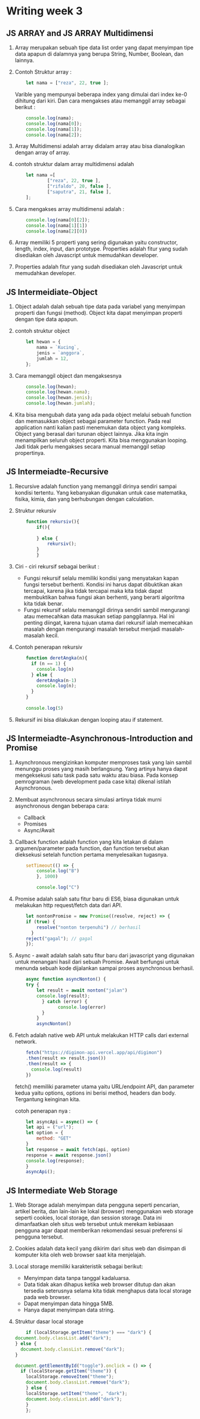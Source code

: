 # Writing week 3

## JS ARRAY and JS ARRAY Multidimensi
1. Array merupakan sebuah tipe data list order yang dapat menyimpan tipe data apapun di dalamnya yang berupa String, Number, Boolean, dan lainnya.
2. Contoh Struktur array :
    ```javascript
        let nama = ["reza", 22, true ];
    ```

    Varible yang mempunyai beberapa index yang dimulai dari index ke-0 dihitung dari kiri. Dan cara mengakses atau memanggil array sebagai berikut :
    ```javascript
        console.log(nama);
        console.log(nama[0]);
        console.log(nama[1]);
        console.log(nama[2]);
    ```

3. Array Multidimensi adalah array didalam array atau bisa dianalogikan dengan array of array.

4.  contoh struktur dalam array multidimensi adalah 
    ```javascript
        let nama =[
                ["reza", 22, true ],
                ["rifaldo", 20, false ],
                ["saputra", 21, false ],
        ];
    ```

5. Cara mengakses array multidimensi adalah :
    ```javascript
        console.log(nama[0][2]);
        console.log(nama[1][1])
        console.log(nama[2][0])
    ```

6. Array memiliki 5 properti yang sering digunakan yaitu constructor, length, index, input, dan prototype. Properties adalah fitur yang sudah disediakan oleh Javascript untuk memudahkan developer.


7. Properties adalah fitur yang sudah disediakan oleh Javascript untuk memudahkan developer.

 
## JS Intermeidiate-Object
1. Object adalah dalah sebuah tipe data pada variabel yang menyimpan properti dan fungsi (method). Object kita dapat menyimpan properti dengan tipe data apapun.


2. contoh struktur object 
    ```javascript
        let hewan = {
            nama = `Kucing`,
            jenis = `anggora`,
            jumlah = 12,
        };
    ```
3. Cara memanggil object dan mengaksesnya 
    ```javascript
        console.log(hewan);
        console.log(hewan.nama);
        console.log(hewan.jenis);
        console.log(hewan.jumlah);
    ```
4. Kita bisa mengubah data yang ada pada object melalui sebuah function dan memasukkan object sebagai parameter function. Pada real application nanti kalian pasti menemukan data object yang kompleks. Object yang berasal dari turunan object lainnya. Jika kita ingin menampilkan seluruh object properti. Kita bisa menggunakan looping. Jadi tidak perlu mengakses secara manual memanggil setiap propertinya.



## JS Intermeiadte-Recursive
1. Recursive adalah function yang memanggil dirinya sendiri sampai kondisi tertentu. Yang kebanyakan digunakan untuk case matematika, fisika, kimia, dan yang berhubungan dengan calculation.

2. Struktur rekursiv
    ```javascript
        function rekursiv(){
            if(){
            
            } else {
                rekursiv();
            }
            }
      ```

3. Ciri - ciri rekursif sebagai berikut : <br>
    * Fungsi rekursif selalu memiliki kondisi yang menyatakan kapan fungsi tersebut berhenti. Kondisi ini harus dapat dibuktikan akan tercapai, karena jika tidak tercapai maka kita tidak dapat membuktikan bahwa fungsi akan berhenti, yang berarti algoritma kita tidak benar.
    * Fungsi rekursif selalu memanggil dirinya sendiri sambil mengurangi atau memecahkan data masukan setiap panggilannya. Hal ini penting diingat, karena tujuan utama dari rekursif ialah memecahkan masalah dengan mengurangi masalah tersebut menjadi masalah-masalah kecil.

4. Contoh penerapan rekursiv
    ```javascript
        function deretAngka(n){
          if (n == 1) {
            console.log(n)
          } else {
            deretAngka(n-1)
            console.log(n);
          }
        }
        
        console.log(5)    
    ```

5. Rekursif ini bisa dilakukan dengan looping atau if statement.


## JS Intermeiadte-Asynchronous-Introduction and Promise

1. Asynchronous mengizinkan komputer memproses task yang lain sambil menunggu proses yang masih berlangsung. Yang artinya hanya dapat mengeksekusi satu task pada satu waktu atau biasa. Pada konsep pemrograman (web development pada case kita) dikenal istilah Asynchronous.

2. Membuat asynchronous secara simulasi artinya tidak murni asynchronous dengan beberapa cara: <br>
    * Callback
    * Promises
    * Async/Await

3. Callback function adalah function yang kita letakan di dalam argumen/parameter pada function, dan function tersebut akan dieksekusi setelah function pertama menyelesaikan tugasnya. 
    ```javascript
        setTimeout(() => {
            console.log("B")
            }, 1000)

            console.log("C")
    ```
4. Promise adalah salah satu fitur baru di ES6, biasa digunakan untuk melakukan http request/fetch data dari API. 
    ```javascript
        let nontonPromise = new Promise((resolve, reject) => {
        if (true) {
            resolve("nonton terpenuhi") // berhasil
          } 
        reject("gagal"); // gagal
        });
    ```
     

1. Async - await adalah salah satu fitur baru dari javascript yang digunakan untuk menangani hasil dari sebuah Promise. Await berfungsi untuk menunda sebuah kode dijalankan sampai proses asynchronous berhasil.
    ```javascript
        async function asyncNonton() {
        try {
            let result = await nonton("jalan")
            console.log(result);
              } catch (error) {
                    console.log(error)
              }
            }
            asyncNonton()
    ```
    
6. Fetch adalah native web API untuk melakukan HTTP calls dari external network.
    ```javascript
        fetch("https://digimon-api.vercel.app/api/digimon")
        .then(result => result.json())
        .then(result => {
          console.log(result)
        })
    ```
    fetch() memiliki parameter utama yaitu URL/endpoint API, dan parameter kedua yaitu options, options ini berisi method, headers dan body. Tergantung keinginan kita.

    cotoh penerapan nya :<br>
    ```javascript
        let asyncApi = async() => {
        let api = ("url");
        let option = {
            method: "GET"
        }
        let response = await fetch(api, option)
        response = await response.json()
        console.log(response);
        }
        asyncApi();
    ```

## JS Intermediate Web Storage
1. Web Storage adalah menyimpan data pengguna seperti pencarian, artikel berita, dan lain-lain ke lokal (browser) menggunakan web storage seperti cookies, local storage, dan session storage. Data ini dimanfaatkan oleh situs web tersebut untuk merekam kebiasaan pengguna agar dapat memberikan rekomendasi sesuai preferensi si pengguna tersebut.


2. Cookies adalah data kecil yang dikirim dari situs web dan disimpan di komputer kita oleh web browser saat kita menjelajah.

3. Local storage memiliki karakteristik sebagai berikut: <br>
    * Menyimpan data tanpa tanggal kadaluarsa.
    * Data tidak akan dihapus ketika web browser ditutup dan akan tersedia seterusnya selama kita tidak menghapus data local storage pada web browser.
    * Dapat menyimpan data hingga 5MB.
    * Hanya dapat menyimpan data string.

4. Struktur dasar local storage 
    ```javascript
        if (localStorage.getItem("theme") === "dark") { 
    document.body.classList.add("dark");
    } else {
      document.body.classList.remove("dark");
    }

    document.getElementById("toggle").onclick = () => {
      if (localStorage.getItem("theme")) {
        localStorage.removeItem("theme");
        document.body.classList.remove("dark");
        } else {
        localStorage.setItem("theme", "dark");
        document.body.classList.add("dark");
        }
        };
    ```
 
#